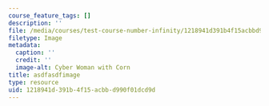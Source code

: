 ```yaml
---
course_feature_tags: []
description: ''
file: /media/courses/test-course-number-infinity/1218941d391b4f15acbbd990f01dcd9d_cyber-woman-corn-260nw-39886900.webp
filetype: Image
metadata:
  caption: ''
  credit: ''
  image-alt: Cyber Woman with Corn
title: asdfasdfimage
type: resource
uid: 1218941d-391b-4f15-acbb-d990f01dcd9d
---
```

